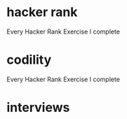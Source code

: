 # hacker rank
Every Hacker Rank Exercise I complete
# codility
Every Hacker Rank Exercise I complete
# interviews
